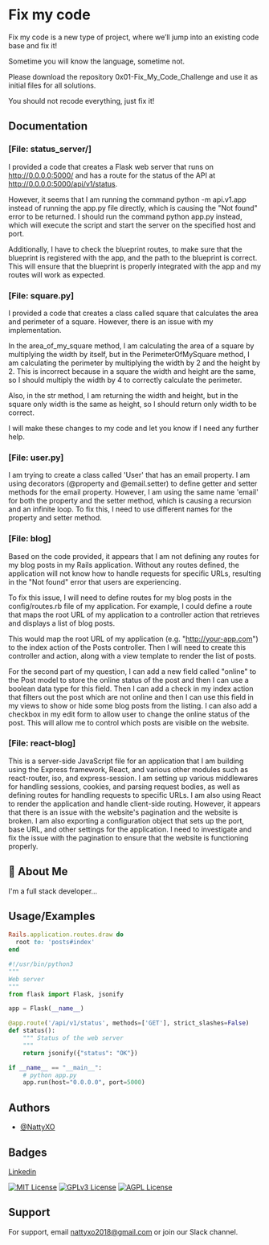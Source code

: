 
# Fix my code

Fix my code is a new type of project, where we’ll jump into an existing code base and fix it!

Sometime you will know the language, sometime not.

Please download the repository 0x01-Fix_My_Code_Challenge and use it as initial files for all solutions.

You should not recode everything, just fix it!


## Documentation
### [File: status_server/]
I provided a code that creates a Flask web server that runs on http://0.0.0.0:5000/ and has a route for the status of the API at http://0.0.0.0:5000/api/v1/status.

However, it seems that I am running the command python -m api.v1.app instead of running the app.py file directly, which is causing the "Not found" error to be returned. I should run the command python app.py instead, which will execute the script and start the server on the specified host and port.

Additionally, I have to check the blueprint routes, to make sure that the blueprint is registered with the app, and the path to the blueprint is correct. This will ensure that the blueprint is properly integrated with the app and my routes will work as expected.
### [File: square.py]
I provided a code that creates a class called square that calculates the area and perimeter of a square. However, there is an issue with my implementation.

In the area_of_my_square method, I am calculating the area of a square by multiplying the width by itself, but in the PerimeterOfMySquare method, I am calculating the perimeter by multiplying the width by 2 and the height by 2. This is incorrect because in a square the width and height are the same, so I should multiply the width by 4 to correctly calculate the perimeter.

Also, in the str method, I am returning the width and height, but in the square only width is the same as height, so I should return only width to be correct.

I will make these changes to my code and let you know if I need any further help.

### [File: user.py]
I am trying to create a class called 'User' that has an email property. I am using decorators (@property and @email.setter) to define getter and setter methods for the email property. However, I am using the same name 'email' for both the property and the setter method, which is causing a recursion and an infinite loop. To fix this, I need to use different names for the property and setter method.
### [File: blog]
Based on the code provided, it appears that I am not defining any routes for my blog posts in my Rails application. Without any routes defined, the application will not know how to handle requests for specific URLs, resulting in the "Not found" error that users are experiencing.

To fix this issue, I will need to define routes for my blog posts in the config/routes.rb file of my application. For example, I could define a route that maps the root URL of my application to a controller action that retrieves and displays a list of blog posts.

This would map the root URL of my application (e.g. "http://your-app.com") to the index action of the Posts controller. Then I will need to create this controller and action, along with a view template to render the list of posts.

For the second part of my question, I can add a new field called "online" to the Post model to store the online status of the post and then I can use a boolean data type for this field.
Then I can add a check in my index action that filters out the post which are not online and then I can use this field in my views to show or hide some blog posts from the listing.
I can also add a checkbox in my edit form to allow user to change the online status of the post. This will allow me to control which posts are visible on the website.

### [File: react-blog]

This is a server-side JavaScript file for an application that I am building using the Express framework, React, and various other modules such as react-router, iso, and express-session. I am setting up various middlewares for handling sessions, cookies, and parsing request bodies, as well as defining routes for handling requests to specific URLs. I am also using React to render the application and handle client-side routing. However, it appears that there is an issue with the website's pagination and the website is broken. I am also exporting a configuration object that sets up the port, base URL, and other settings for the application. I need to investigate and fix the issue with the pagination to ensure that the website is functioning properly.
## 🚀 About Me
I'm a full stack developer...


## Usage/Examples

```Ruby
Rails.application.routes.draw do
  root to: 'posts#index'
end

```
```python
#!/usr/bin/python3
"""
Web server 
"""
from flask import Flask, jsonify

app = Flask(__name__)

@app.route('/api/v1/status', methods=['GET'], strict_slashes=False)
def status():
    """ Status of the web server
    """
    return jsonify({"status": "OK"})

if __name__ == "__main__":
    # python app.py 
    app.run(host="0.0.0.0", port=5000)

```


## Authors

- [@NattyXO](https://github.com/NattyXO)


## Badges

[Linkedin](https://www.linkedin.com/in/natnael-bizuneh-zenebe/)

[![MIT License](https://img.shields.io/badge/License-MIT-green.svg)](https://choosealicense.com/licenses/mit/)
[![GPLv3 License](https://img.shields.io/badge/License-GPL%20v3-yellow.svg)](https://opensource.org/licenses/)
[![AGPL License](https://img.shields.io/badge/license-AGPL-blue.svg)](http://www.gnu.org/licenses/agpl-3.0)


## Support

For support, email nattyxo2018@gmail.com or join our Slack channel.

